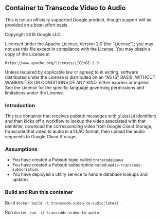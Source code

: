 ## Container to Transcode Video to Audio

This is not an officially supported Google product, though support will be provided on a best-effort basis.

Copyright 2018 Google LLC

Licensed under the Apache License, Version 2.0 (the "License");
you may not use this file except in compliance with the License.
You may obtain a copy of the License at

    https://www.apache.org/licenses/LICENSE-2.0

Unless required by applicable law or agreed to in writing, software
distributed under the License is distributed on an "AS IS" BASIS,
WITHOUT WARRANTIES OR CONDITIONS OF ANY KIND, either express or implied.
See the License for the specific language governing permissions and
limitations under the License.

### Introduction

This is a container that receives pubsub messages with `globalId` identifiers and then
kicks off a workflow to lookup the video associated with that identifier, download the
corresponding video from Google Cloud Storage, transcode that video to audio in a FLAC
format, then upload the audio segments to Google Cloud Storage.


### Assumptions

* You have created a Pubsub topic called `transcodeQueue`
* You have created a Pubsub subscription called `media-transcode-subscription`
* You have deployed a utility service to handle database lookups and updates

### Build and Run this container

Build
`docker build -t transcode-video-to-audio:latest .`

Run
`docker run -it transcode-video-to-audio`